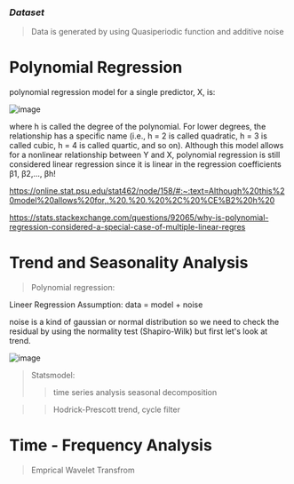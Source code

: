 ### *Dataset*
> Data is generated by using Quasiperiodic function and additive noise 

# Polynomial Regression

polynomial regression model for a single predictor, X, is:

![image](https://user-images.githubusercontent.com/29160749/195036041-6bd8b748-d6be-4988-8f42-432323651cec.png)


where h is called the degree of the polynomial. For lower degrees, the relationship has a specific name (i.e., h = 2 is called quadratic, h = 3 is called cubic, h = 4 is called quartic, and so on). Although this model allows for a nonlinear relationship between Y and X, polynomial regression is still considered linear regression since it is linear in the regression coefficients β1, β2,..., βh!

https://online.stat.psu.edu/stat462/node/158/#:~:text=Although%20this%20model%20allows%20for,.%20.%20.%20%2C%20%CE%B2%20h%20

https://stats.stackexchange.com/questions/92065/why-is-polynomial-regression-considered-a-special-case-of-multiple-linear-regres

# Trend and Seasonality Analysis
> Polynomial regression:

Lineer Regression Assumption:
data = model + noise

noise is a kind of gaussian or normal distribution so we need to check the residual by using the normality test (Shapiro-Wilk) but first let's look at trend.

![image](https://user-images.githubusercontent.com/29160749/195036200-59dd575f-599d-47f9-a4d6-6c351981dcc6.png)

> Statsmodel:
>> time series analysis seasonal decomposition 

>> Hodrick-Prescott trend, cycle filter

# Time - Frequency Analysis
> Emprical Wavelet Transfrom

